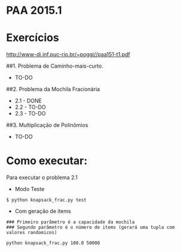 # PAA 2015.1

# Exercícios

http://www-di.inf.puc-rio.br/~poggi//paa151-t1.pdf

##1. Problema de Caminho-mais-curto.
- TO-DO

##2. Problema da Mochila Fracionária
- 2.1 - DONE
- 2.2 - TO-DO
- 2.3 - TO-DO

##3. Multiplicação de Polinômios
- TO-DO

# Como executar:

Para executar o problema 2.1

- Modo Teste

```
$ python knapsack_frac.py test
```

- Com geração de items

```
### Primeiro parâmetro é a capacidade da mochila
### Segundo parâmetro é o número de items (gerará uma tupla com valores randomicos)

python knapsack_frac.py 100.0 50000
```
